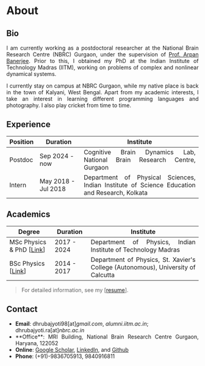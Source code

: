 # About

## Bio
<div align="justify">


<p>
I am currently working as a postdoctoral researcher at the National Brain Research Centre (NBRC) Gurgaon, under the supervision of <a href="https://www.nbrc.ac.in/newweb/research/groups/arpan-banerjee">Prof. Arpan Banerjee</a>. Prior to this, I obtained my PhD at the Indian Institute of Technology Madras (IITM), working on problems of complex and nonlinear dynamical systems.
</p>

<p>
I currently stay on campus at NBRC Gurgaon, while my native place is back in the town of Kalyani, West Bengal. Apart from my academic interests, I take an interest in learning different programming languages and photography. I also play cricket from time to time.
</p>
</div>

## Experience

| Position | Duration | Institute |
| ---------| ---------| ----------|
| Postdoc | Sep 2024 - now | <div align="justify">Cognitive Brain Dynamics Lab, National Brain Research Centre, Gurgaon</div> |
| Intern | May 2018 - Jul 2018 | <div align="justify">Department of Physical Sciences, Indian Institute of Science Education and Research, Kolkata</div> |


## Academics

| Degree | Duration | Institute |
| ---------| ---------| ----------|
| MSc Physics & PhD [[Link](PhD.md)] | 2017 - 2024 | <div align="justify">Department of Physics, Indian Institute of Technology Madras</div> |
| BSc Physics [[Link](https://drive.google.com/file/d/1kzH1EiCFbbcnvpbOTWJMMhiCC53tkvDD/view?usp=sharing)] | 2014 - 2017 | <div align="justify">Department of Physics, St. Xavier's College (Autonomous), University of Calcutta</div> |


> For detailed information, see my [[resume](https://drive.google.com/file/d/1pDmqyZtTw7QiOCLzVDtpZioT9_SFtdWR/view)].

## Contact

- **Email**: dhrubajyoti98[at]_gmail.com_, _alumni.iitm.ac.in_; dhrubajyoti.ra[at]_nbrc.ac.in_
- <div align="justify">**Office**: MRI Building, National Brain Research Centre Gurgaon, Haryana, 122052</div>
- **Online**: [Google Scholar](https://scholar.google.co.in/citations?user=2OR7h7kAAAAJ&hl=en), [LinkedIn](https://www.linkedin.com/in/dhrubajyoti-biswas/), and [Github](https://github.com/dhrubajyoti98)
- **Phone**: (+91)-9836705913, 9840916811
